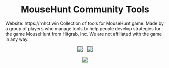 <p align="center">
<h1 align="center"> MouseHunt Community Tools</h1>
Website: https://mhct.win
Collection of tools for MouseHunt game.
Made by a group of players who manage tools to help people develop strategies for the game MouseHunt from Hitgrab, Inc.
We are not affiliated with the game in any way.
</p>
<p align="center">
<a href="https://chrome.google.com/webstore/detail/mhct-mousehunt-helper/ghfmjkamilolkalibpmokjigalmncfek?authuser=1" target="_blank" style="display:inline-block;text-decoration:none;color:#333;border:1px solid gray;"><img src="https://www.mhct.win/images/chrome.png"></a>
&nbsp;
<a href="https://addons.mozilla.org/en-US/firefox/addon/mhct-mousehunt-helper/" target="_blank" style="display:inline-block;text-decoration:none;color:#333;border:1px solid gray;"><img src="https://www.mhct.win/images/firefox.png"></a>
</p>
<p align="center">
<a href="https://ko-fi.com/R6R3H0L26" target="_blank" style="display:inline-block;text-decoration:none;color:#333;border:1px solid gray;"><img src="https://ko-fi.com/img/githubbutton_sm.svg"></a>
</p>
